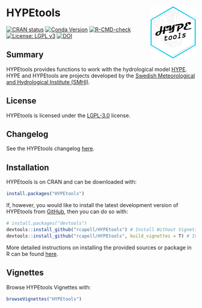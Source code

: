 
# HYPEtools <a href='https://github.com/rcapell/HYPEtools'><img src='man/figures/logo.png' align="right" height="139" /></a>

<!-- badges: start -->
[![CRAN status](https://www.r-pkg.org/badges/version/HYPEtools)](https://CRAN.R-project.org/package=HYPEtools)
[![Conda Version](https://img.shields.io/conda/vn/conda-forge/r-hypetools.svg)](https://anaconda.org/conda-forge/r-hypetools)
[![R-CMD-check](https://github.com/rcapell/HYPEtools/actions/workflows/R-CMD-check.yaml/badge.svg)](https://github.com/rcapell/HYPEtools/actions/workflows/R-CMD-check.yaml)
[![License: LGPL v3](https://img.shields.io/badge/License-LGPL_v3-blue.svg)](https://www.gnu.org/licenses/lgpl-3.0)
[![DOI](https://zenodo.org/badge/DOI/10.5281/zenodo.7627955.svg)](https://doi.org/10.5281/zenodo.7627955)
<!-- badges: end -->

## Summary

HYPEtools provides functions to work
with the hydrological model [HYPE](https://hypeweb.smhi.se/model-water/). HYPE
and HYPEtools are projects developed by the
[Swedish Meteorological and Hydrological Institute (SMHI)](https://www.smhi.se/en).

## License
HYPEtools is licensed under the [LGPL-3.0](https://www.gnu.org/licenses/lgpl-3.0) license.

## Changelog
See the HYPEtools changelog [here](NEWS.md).

## Installation

HYPEtools is on CRAN and can be downloaded with:
``` r
install.packages("HYPEtools")
```

If, however, you would like to install the latest development version of HYPEtools from
[GitHub](https://github.com/rcapell/HYPEtools), then you can do so with:

``` r
# install.packages("devtools")
devtools::install_github("rcapell/HYPEtools") # Install Without Vignettes
devtools::install_github("rcapell/HYPEtools", build_vignettes = T) # Install With Vignettes
```

More detailed instructions on installing the provided sources or package in
R can be found [here](https://github.com/rcapell/HYPEtools/wiki/Install-and-Update-HYPEtools-from-github).

## Vignettes

Browse HYPEtools Vignettes with:

``` r
browseVignettes("HYPEtools")
```

